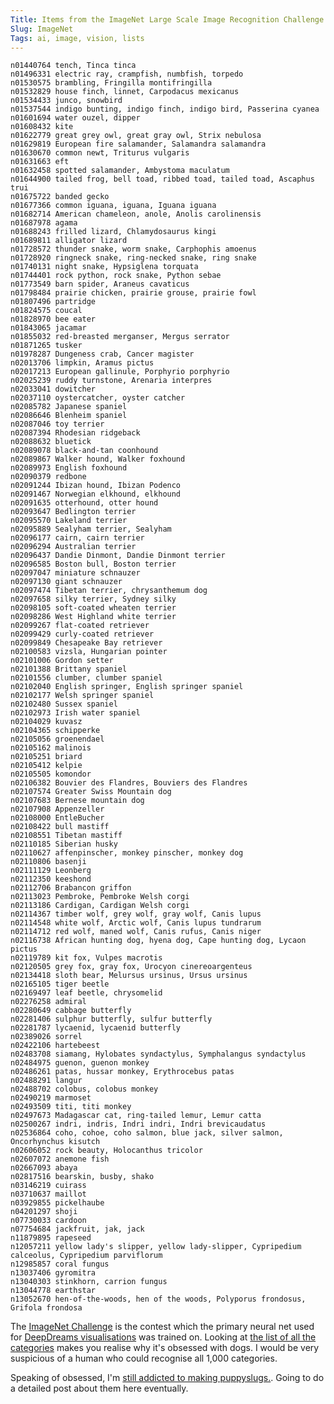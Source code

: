 ```yaml
---
Title: Items from the ImageNet Large Scale Image Recognition Challenge which I'm pretty sure I wouldn't be able to identify
Slug: ImageNet
Tags: ai, image, vision, lists
---
```

    n01440764 tench, Tinca tinca
    n01496331 electric ray, crampfish, numbfish, torpedo
    n01530575 brambling, Fringilla montifringilla
    n01532829 house finch, linnet, Carpodacus mexicanus
    n01534433 junco, snowbird
    n01537544 indigo bunting, indigo finch, indigo bird, Passerina cyanea
    n01601694 water ouzel, dipper
    n01608432 kite
    n01622779 great grey owl, great gray owl, Strix nebulosa
    n01629819 European fire salamander, Salamandra salamandra
    n01630670 common newt, Triturus vulgaris
    n01631663 eft
    n01632458 spotted salamander, Ambystoma maculatum
    n01644900 tailed frog, bell toad, ribbed toad, tailed toad, Ascaphus trui
    n01675722 banded gecko
    n01677366 common iguana, iguana, Iguana iguana
    n01682714 American chameleon, anole, Anolis carolinensis
    n01687978 agama
    n01688243 frilled lizard, Chlamydosaurus kingi
    n01689811 alligator lizard
    n01728572 thunder snake, worm snake, Carphophis amoenus
    n01728920 ringneck snake, ring-necked snake, ring snake
    n01740131 night snake, Hypsiglena torquata
    n01744401 rock python, rock snake, Python sebae
    n01773549 barn spider, Araneus cavaticus
    n01798484 prairie chicken, prairie grouse, prairie fowl
    n01807496 partridge
    n01824575 coucal
    n01828970 bee eater
    n01843065 jacamar
    n01855032 red-breasted merganser, Mergus serrator
    n01871265 tusker
    n01978287 Dungeness crab, Cancer magister
    n02013706 limpkin, Aramus pictus
    n02017213 European gallinule, Porphyrio porphyrio
    n02025239 ruddy turnstone, Arenaria interpres
    n02033041 dowitcher
    n02037110 oystercatcher, oyster catcher
    n02085782 Japanese spaniel
    n02086646 Blenheim spaniel
    n02087046 toy terrier
    n02087394 Rhodesian ridgeback
    n02088632 bluetick
    n02089078 black-and-tan coonhound
    n02089867 Walker hound, Walker foxhound
    n02089973 English foxhound
    n02090379 redbone
    n02091244 Ibizan hound, Ibizan Podenco
    n02091467 Norwegian elkhound, elkhound
    n02091635 otterhound, otter hound
    n02093647 Bedlington terrier
    n02095570 Lakeland terrier
    n02095889 Sealyham terrier, Sealyham
    n02096177 cairn, cairn terrier
    n02096294 Australian terrier
    n02096437 Dandie Dinmont, Dandie Dinmont terrier
    n02096585 Boston bull, Boston terrier
    n02097047 miniature schnauzer
    n02097130 giant schnauzer
    n02097474 Tibetan terrier, chrysanthemum dog
    n02097658 silky terrier, Sydney silky
    n02098105 soft-coated wheaten terrier
    n02098286 West Highland white terrier
    n02099267 flat-coated retriever
    n02099429 curly-coated retriever
    n02099849 Chesapeake Bay retriever
    n02100583 vizsla, Hungarian pointer
    n02101006 Gordon setter
    n02101388 Brittany spaniel
    n02101556 clumber, clumber spaniel
    n02102040 English springer, English springer spaniel
    n02102177 Welsh springer spaniel
    n02102480 Sussex spaniel
    n02102973 Irish water spaniel
    n02104029 kuvasz
    n02104365 schipperke
    n02105056 groenendael
    n02105162 malinois
    n02105251 briard
    n02105412 kelpie
    n02105505 komondor
    n02106382 Bouvier des Flandres, Bouviers des Flandres
    n02107574 Greater Swiss Mountain dog
    n02107683 Bernese mountain dog
    n02107908 Appenzeller
    n02108000 EntleBucher
    n02108422 bull mastiff
    n02108551 Tibetan mastiff
    n02110185 Siberian husky
    n02110627 affenpinscher, monkey pinscher, monkey dog
    n02110806 basenji
    n02111129 Leonberg
    n02112350 keeshond
    n02112706 Brabancon griffon
    n02113023 Pembroke, Pembroke Welsh corgi
    n02113186 Cardigan, Cardigan Welsh corgi
    n02114367 timber wolf, grey wolf, gray wolf, Canis lupus
    n02114548 white wolf, Arctic wolf, Canis lupus tundrarum
    n02114712 red wolf, maned wolf, Canis rufus, Canis niger
    n02116738 African hunting dog, hyena dog, Cape hunting dog, Lycaon pictus
    n02119789 kit fox, Vulpes macrotis
    n02120505 grey fox, gray fox, Urocyon cinereoargenteus
    n02134418 sloth bear, Melursus ursinus, Ursus ursinus
    n02165105 tiger beetle
    n02169497 leaf beetle, chrysomelid
    n02276258 admiral
    n02280649 cabbage butterfly
    n02281406 sulphur butterfly, sulfur butterfly
    n02281787 lycaenid, lycaenid butterfly
    n02389026 sorrel
    n02422106 hartebeest
    n02483708 siamang, Hylobates syndactylus, Symphalangus syndactylus
    n02484975 guenon, guenon monkey
    n02486261 patas, hussar monkey, Erythrocebus patas
    n02488291 langur
    n02488702 colobus, colobus monkey
    n02490219 marmoset
    n02493509 titi, titi monkey
    n02497673 Madagascar cat, ring-tailed lemur, Lemur catta
    n02500267 indri, indris, Indri indri, Indri brevicaudatus
    n02536864 coho, cohoe, coho salmon, blue jack, silver salmon, Oncorhynchus kisutch
    n02606052 rock beauty, Holocanthus tricolor
    n02607072 anemone fish
    n02667093 abaya
    n02817516 bearskin, busby, shako
    n03146219 cuirass
    n03710637 maillot
    n03929855 pickelhaube
    n04201297 shoji
    n07730033 cardoon
    n07754684 jackfruit, jak, jack
    n11879895 rapeseed
    n12057211 yellow lady's slipper, yellow lady-slipper, Cypripedium calceolus, Cypripedium parviflorum
    n12985857 coral fungus
    n13037406 gyromitra
    n13040303 stinkhorn, carrion fungus
    n13044778 earthstar
    n13052670 hen-of-the-woods, hen of the woods, Polyporus frondosus, Grifola frondosa

The [ImageNet Challenge](http://www.image-net.org/challenges/LSVRC/) is the contest which the primary neural net used for [DeepDreams visualisations](http://googleresearch.blogspot.com.au/2015/06/inceptionism-going-deeper-into-neural.html) was trained on.  Looking at [the list of all the categories](http://s.yosinski.com/synset_words.txt) makes you realise why it's obsessed with dogs. I would be very suspicious of a human who could recognise all 1,000 categories.

Speaking of obsessed, I'm [still addicted to making puppyslugs.](http://last-visible-dog.tumblr.com/).  Going to do a detailed post about them here eventually.
